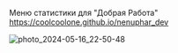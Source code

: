 Меню статистики для "Добрая Работа"
https://coolcoolone.github.io/nenuphar_dev





![photo_2024-05-16_22-50-48](https://github.com/CoolCoolOne/nenuphar_dev/assets/162994571/f2e90b0f-5672-4be3-8bd2-1613925ad4e5)
